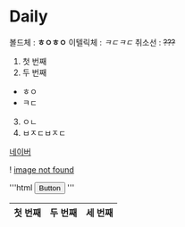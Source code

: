 # Daily

볼드체 : **ㅎㅇㅎㅇ**
이텔릭체 : *ㅋㄷㅋㄷ*
취소선 : ~~???~~
1. 첫 번째
2. 두 번째

- ㅎㅇ
- ㅋㄷ

3. ㅇㄴ
4. ㅂㅈㄷㅂㅈㄷ

[네이버](https://naver.com)

! [image not found](.src/)

'''html
<button>Button</button>
'''

첫 번째|두 번째|세 번째
------|-------|-------
